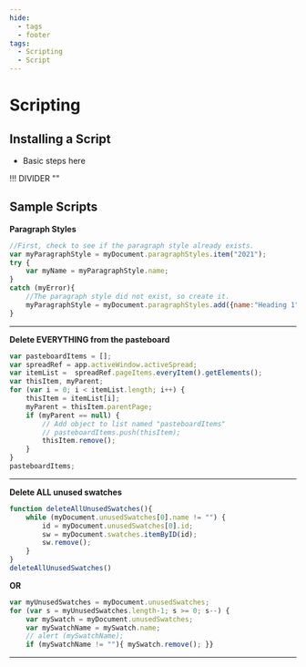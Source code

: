 ```yaml
---
hide:
  - tags
  - footer
tags:
  - Scripting
  - Script
---
```


# **Scripting**


## **Installing a Script**
- Basic steps here


!!! DIVIDER ""


## **Sample Scripts**

**Paragraph Styles**

```jsx
//First, check to see if the paragraph style already exists.
var myParagraphStyle = myDocument.paragraphStyles.item("2021");
try {
    var myName = myParagraphStyle.name;
}
catch (myError){
    //The paragraph style did not exist, so create it.
    myParagraphStyle = myDocument.paragraphStyles.add({name:"Heading 1"});
}
```

---

**Delete EVERYTHING from the pasteboard**

```jsx
var pasteboardItems = [];
var spreadRef = app.activeWindow.activeSpread;
var itemList =  spreadRef.pageItems.everyItem().getElements();
var thisItem, myParent;
for (var i = 0; i < itemList.length; i++) {
    thisItem = itemList[i];
    myParent = thisItem.parentPage;
    if (myParent == null) {
        // Add object to list named "pasteboardItems"
        // pasteboardItems.push(thisItem);
        thisItem.remove();
    }
}
pasteboardItems;
```

---

**Delete ALL unused swatches**

```jsx
function deleteAllUnusedSwatches(){
	while (myDocument.unusedSwatches[0].name != "") {
	    id = myDocument.unusedSwatches[0].id;
	    sw = myDocument.swatches.itemByID(id);
	    sw.remove();
	}
}
deleteAllUnusedSwatches()
```

**OR**

```jsx
var myUnusedSwatches = myDocument.unusedSwatches;
for (var s = myUnusedSwatches.length-1; s >= 0; s--) {
    var mySwatch = myDocument.unusedSwatches;
    var mySwatchName = mySwatch.name;
    // alert (mySwatchName);
    if (mySwatchName != ""){ mySwatch.remove(); }}
```


---
